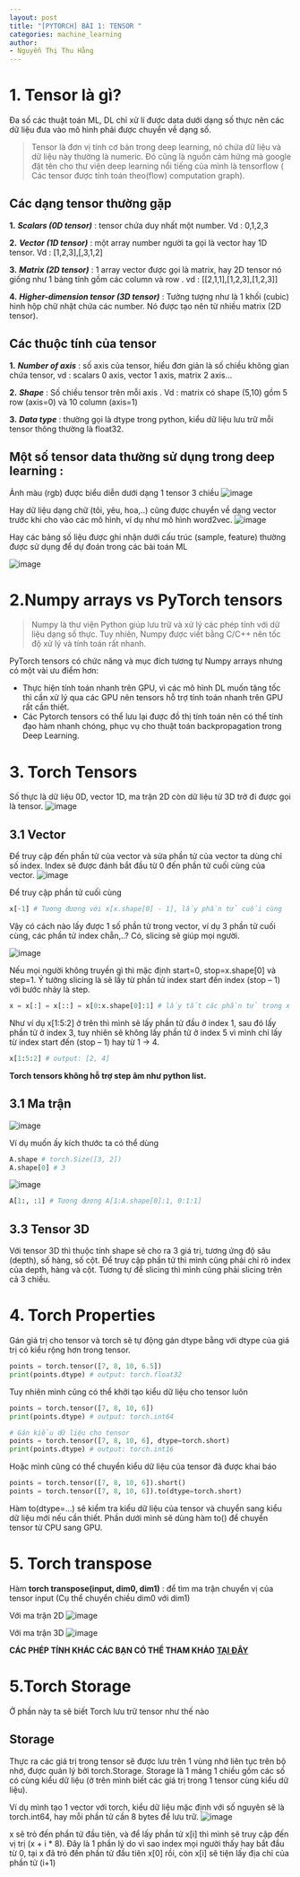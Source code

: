 ```yaml
---
layout: post
title: "[PYTORCH] BÀI 1: TENSOR "
categories: machine_learning
author:
- Nguyễn Thị Thu Hằng
---
```


# **1. Tensor là gì?**

Đa số các thuật toán ML, DL chỉ xử lí được data dưới dạng số thực nên các dữ liệu đưa vào mô hình phải được chuyển về dạng số.

> Tensor là đơn vị tính cơ bản trong deep learning, nó chứa dữ liệu và dữ liệu này thường là numeric. Đó cũng là nguồn cảm hứng mà google đặt tên cho thư viện deep learning nổi tiếng của mình là tensorflow ( Các tensor được tính toán theo(flow) computation graph).

## **Các dạng tensor thường gặp**

**1.** ***Scalars (0D tensor)*** : tensor chứa duy nhất một number. Vd : 0,1,2,3

**2.** ***Vector (1D tensor)*** : một array number người ta gọi là vector hay 1D tensor. Vd : [1,2,3],[,3,1,2] 

**3.** ***Matrix (2D tensor)*** : 1 array vector được gọi là matrix, hay 2D tensor nó giống như 1 bảng tính gồm các column và row . vd : [[2,1,1],[1,2,3],[1,2,3]]

**4.** ***Higher-dimension tensor (3D tensor)*** : Tưởng tượng như là 1 khối (cubic) hình hộp chữ nhật chứa các number. Nó được tạo nên từ nhiều matrix (2D tensor).


## **Các thuộc tính của tensor**

**1.** ***Number of axis*** : số axis của tensor, hiểu đơn giản là số chiều không gian chứa tensor, vd : scalars 0 axis, vector 1 axis, matrix 2 axis…

**2.** ***Shape*** : Số chiều tensor trên mỗi axis . Vd : matrix có shape (5,10) gồm 5 row (axis=0) và 10 column (axis=1)

**3.** ***Data type*** : thường gọi là dtype trong python, kiểu dữ liệu lưu trữ mỗi tensor thông thường là float32. 

## **Một số tensor data thường sử dụng trong deep learning :**

Ảnh màu (rgb) được biểu diễn dưới dạng 1 tensor 3 chiều
![image](https://i2.wp.com/nttuan8.com/wp-content/uploads/2019/03/tensor.jpg?resize=568%2C426&ssl=1)

Hay dữ liệu dạng chữ (tôi, yêu, hoa,..) cũng được chuyển về dạng vector trước khi cho vào các mô hình, ví dụ như mô hình word2vec.
![image](https://i1.wp.com/jalammar.github.io/images/word2vec/word2vec.png?resize=445%2C197&ssl=1)

Hay các bảng số liệu được ghi nhận dưới cấu trúc (sample, feature) thường được sử dụng để dự đoán trong các bài toán ML

![image](https://scontent.fvca1-1.fna.fbcdn.net/v/t1.6435-9/35102787_836919946498534_8241202123946065920_n.jpg?_nc_cat=108&ccb=1-3&_nc_sid=32a93c&_nc_ohc=xxNmPRhdufMAX-PwBjE&_nc_ht=scontent.fvca1-1.fna&oh=d7006a5e61140f3e4fcf99da182c3f02&oe=60D7FAE9)

# **2.Numpy arrays vs PyTorch tensors**
>Numpy là thư viện Python giúp lưu trữ và xử lý các phép tính với dữ liệu dạng số thực. Tuy nhiên, Numpy được viết bằng C/C++ nên tốc độ xử lý và tính toán rất nhanh.

PyTorch tensors có chức năng và mục đích tương tự Numpy arrays nhưng có một vài ưu điểm hơn:

* Thực hiện tính toán nhanh trên GPU, vì các mô hình DL muốn tăng tốc thì cần xử lý qua các GPU nên tensors hỗ trợ tính toán nhanh trên GPU rất cần thiết.
* Các Pytorch tensors có thể lưu lại được đồ thị tính toán nên có thể tính đạo hàm nhanh chóng, phục vụ cho thuật toán backpropagation trong Deep Learning.

# **3. Torch Tensors**

Số thực là dữ liệu 0D, vector 1D, ma trận 2D còn dữ liệu từ 3D trở đi được gọi là tensor.
![image](https://i0.wp.com/nttuan8.com/wp-content/uploads/2021/03/image.png?w=1247&ssl=1)

## **3.1 Vector**
Để truy cập đến phần tử của vector và sửa phần tử của vector ta dùng chỉ số index. Index sẽ được đánh bắt đầu từ 0 đến phần tử cuối cùng của vector.
![image](https://i2.wp.com/nttuan8.com/wp-content/uploads/2021/03/image-1.png?w=532&ssl=1)


Để truy cập phần tử cuối cùng

```python
x[-1] # Tương đương với x[x.shape[0] - 1], lấy phần tử cuối cùng
```

Vậy có cách nào lấy được 1 số phần tử trong vector, ví dụ 3 phần tử cuối cùng, các phần tử index chẵn,..? Có, slicing sẽ giúp mọi người.

![image](https://i1.wp.com/nttuan8.com/wp-content/uploads/2021/03/image-4.png?w=1299&ssl=1)

Nếu mọi người không truyền gì thì mặc định start=0, stop=x.shape[0] và step=1. Ý tưởng slicing là sẽ lấy từ phần tử index start đến index (stop – 1) với bước nhảy là step.

```python
x = x[:] = x[::] = x[0:x.shape[0]:1] # lấy tất các phần tử trong x
```

Như ví dụ x[1:5:2] ở trên thì mình sẽ lấy phần tử đầu ở index 1, sau đó lấy phần tử ở index 3, tuy nhiên sẽ không lấy phần tử ở index 5 vì mình chỉ lấy từ index start đến (stop – 1) hay từ 1 -> 4.

```python
x[1:5:2] # output: [2, 4]
```
**Torch tensors không hỗ trợ step âm như python list.**


## **3.1 Ma trận**

![image](https://i0.wp.com/nttuan8.com/wp-content/uploads/2021/03/image-2.png?resize=768%2C261&ssl=1)

Ví dụ muốn ấy kích thước ta có thể dùng
```python
A.shape # torch.Size([3, 2])
A.shape[0] # 3
```
![image](https://i0.wp.com/nttuan8.com/wp-content/uploads/2021/03/image-15.png?w=1355&ssl=1)

```python
A[1:, :1] # Tương đương A[1:A.shape[0]:1, 0:1:1]
```

## **3.3 Tensor 3D**
Với tensor 3D thì thuộc tính shape sẽ cho ra 3 giá trị, tương ứng độ sâu (depth), số hàng, số cột. Để truy cập phần tử thì mình cũng phải chỉ rõ index của depth, hàng và cột. Tương tự để slicing thì mình cũng phải slicing trên cả 3 chiều.

# **4. Torch Properties**

Gán giá trị cho tensor và torch sẽ tự động gán dtype bằng với dtype của giá trị có kiểu rộng hơn trong tensor.

```python
points = torch.tensor([7, 8, 10, 6.5])
print(points.dtype) # output: torch.float32
```

Tuy nhiên mình cũng có thể khởi tạo kiểu dữ liệu cho tensor luôn

```python
points = torch.tensor([7, 8, 10, 6])
print(points.dtype) # output: torch.int64

# Gán kiểu dữ liệu cho tensor
points = torch.tensor([7, 8, 10, 6], dtype=torch.short)
print(points.dtype) # output: torch.int16
```

Hoặc mình cũng có thể chuyển kiểu dữ liệu của tensor đã được khai báo
```python 
points = torch.tensor([7, 8, 10, 6]).short()
points = torch.tensor([7, 8, 10, 6]).to(dtype=torch.short)
```

Hàm to(dtype=…) sẽ kiểm tra kiểu dữ liệu của tensor và chuyển sang kiểu dữ liệu mới nếu cần thiết. Phần dưới mình sẽ dùng hàm to() để chuyển tensor từ CPU sang GPU.

# **5. Torch transpose**

Hàm **torch transpose(input, dim0, dim1)** : để tìm ma trận chuyển vị của tensor input (Cụ thể chuyển chiều dim0 với dim1)

Với ma trận 2D
![image](https://i2.wp.com/nttuan8.com/wp-content/uploads/2021/03/image-6.png?resize=535%2C140&ssl=1)

Với ma trận 3D
![image](https://i2.wp.com/nttuan8.com/wp-content/uploads/2021/03/image-7.png?resize=768%2C261&ssl=1)


**CÁC PHÉP TÍNH KHÁC CÁC BẠN CÓ THỂ THAM KHẢO** [**TẠI ĐÂY**](https://pytorch.org/docs/stable/torch.html)

# **5.Torch Storage**
Ở phần này ta sẽ biết Torch lưu trữ tensor như thế nào

## Storage
Thực ra các giá trị trong tensor sẽ được lưu trên 1 vùng nhớ liên tục trên bộ nhớ, được quản lý bởi torch.Storage. Storage là 1 mảng 1 chiều gồm các số có cùng kiểu dữ liệu (ở trên mình biết các giá trị trong 1 tensor cùng kiểu dữ liệu).

Ví dụ mình tạo 1 vector với torch, kiểu dữ liệu mặc định với số nguyên sẽ là torch.int64, hay mỗi phần tử cần 8 bytes để lưu trữ.
![image](https://i2.wp.com/nttuan8.com/wp-content/uploads/2021/03/image-11.png?w=740&ssl=1)

x sẽ trỏ đến phần tử đầu tiên, và để lấy phần tử x[i] thì mình sẽ truy cập đến vị trị (x + i * 8). Đây là 1 phần lý do vì sao index mọi người thấy hay bắt đầu từ 0, tại x đã trỏ đến phần tử đầu tiên x[0] rồi, còn x[i] sẽ tiện lấy địa chỉ của phần tử (i+1)

